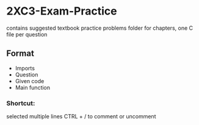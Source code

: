 # 2XC3-Exam-Practice
contains suggested textbook practice problems
folder for chapters, one C file per question

## Format
- Imports
- Question
- Given code
- Main function

### Shortcut: 
selected multiple lines
CTRL + / to comment or uncomment